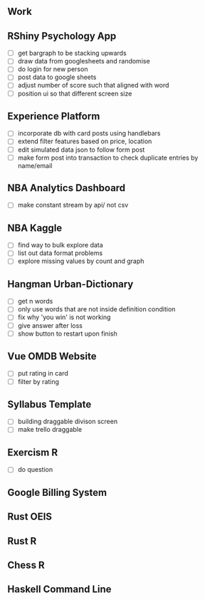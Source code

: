 ## Work

## RShiny Psychology App
- [ ] get bargraph to be stacking upwards 
- [ ] draw data from googlesheets and randomise
- [ ] do login for new person
- [ ] post data to google sheets
- [ ] adjust number of score such that aligned with word
- [ ] position ui so that different screen size

## Experience Platform 
- [ ] incorporate db with card posts using handlebars
- [ ] extend filter features based on price, location
- [ ] edit simulated data json to follow form post
- [ ] make form post into transaction to check duplicate entries by name/email

## NBA Analytics Dashboard 
- [ ] make constant stream by api/ not csv

## NBA Kaggle
- [ ] find way to bulk explore data 
- [ ] list out data format problems 
- [ ] explore missing values by count and graph 

## Hangman Urban-Dictionary
- [ ] get n words 
- [ ] only use words that are not inside definition condition
- [ ] fix why 'you win' is not working 
- [ ] give answer after loss 
- [ ] show button to restart upon finish 

## Vue OMDB Website
- [ ] put rating in card 
- [ ] filter by rating

## Syllabus Template 
- [ ] building draggable divison screen 
- [ ] make trello draggable

## Exercism R
- [ ] do question 

## Google Billing System

## Rust OEIS

## Rust R

## Chess R

## Haskell Command Line

